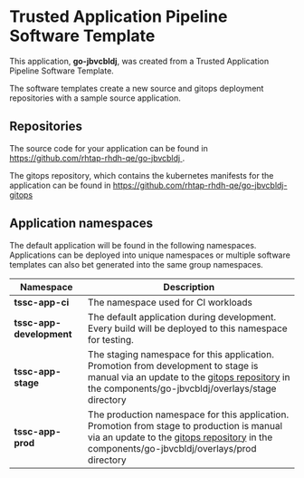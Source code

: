 # Trusted Application Pipeline Software Template

This application, **go-jbvcbldj**, was created from a Trusted Application Pipeline Software Template.

The software templates create a new source and gitops deployment repositories with a sample source application. 

## Repositories

The source code for your application can be found in [https://github.com/rhtap-rhdh-qe/go-jbvcbldj ](https://github.com/rhtap-rhdh-qe/go-jbvcbldj ).
 
The gitops repository, which contains the kubernetes manifests for the application can be found in 
[https://github.com/rhtap-rhdh-qe/go-jbvcbldj-gitops ](https://github.com/rhtap-rhdh-qe/go-jbvcbldj-gitops ) 

## Application namespaces 

The default application will be found in the following namespaces. Applications can be deployed into unique namespaces or multiple software templates can also bet generated into the same group namespaces.  

|  Namespace   |  Description   |  
| -------- | -------- |
| **tssc-app-ci** | The namespace used for CI workloads |
| **tssc-app-development** | The default application during development. Every build will be deployed to this namespace for testing. |
| **tssc-app-stage** | The staging namespace for this application. Promotion from development to stage is manual via an update to the [gitops repository](https://github.com/rhtap-rhdh-qe/go-jbvcbldj-gitops ) in the components/go-jbvcbldj/overlays/stage directory |
| **tssc-app-prod** | The production namespace for this application. Promotion from stage to production is manual via an update to the [gitops repository](https://github.com/rhtap-rhdh-qe/go-jbvcbldj-gitops ) in the components/go-jbvcbldj/overlays/prod directory |